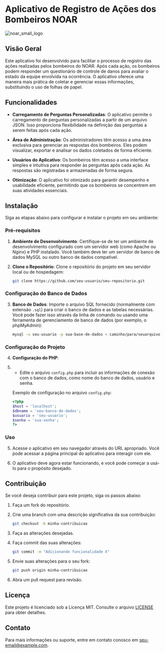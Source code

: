 # Aplicativo de Registro de Ações dos Bombeiros NOAR

![noar_small_logo](https://github.com/0gudu/app_bombeiros/assets/89671108/2a79c96b-1437-4e8f-b2b1-3c3e472e2d24)

## Visão Geral

Este aplicativo foi desenvolvido para facilitar o processo de registro das ações realizadas pelos bombeiros do NOAR. Após cada ação, os bombeiros podem responder um questionário de controle de danos para avaliar o estado da equipe envolvida na ocorrência. O aplicativo oferece uma maneira mais prática de coletar e gerenciar essas informações, substituindo o uso de folhas de papel.

## Funcionalidades

- **Carregamento de Perguntas Personalizadas**: O aplicativo permite o carregamento de perguntas personalizadas a partir de um arquivo JSON. Isso proporciona flexibilidade na definição das perguntas a serem feitas após cada ação.

- **Área de Administração**: Os administradores têm acesso a uma área exclusiva para gerenciar as respostas dos bombeiros. Eles podem visualizar, exportar e analisar os dados coletados de forma eficiente.

- **Usuários do Aplicativo**: Os bombeiros têm acesso a uma interface simples e intuitiva para responder às perguntas após cada ação. As respostas são registradas e armazenadas de forma segura.

- **Otimização**: O aplicativo foi otimizado para garantir desempenho e usabilidade eficiente, permitindo que os bombeiros se concentrem em suas atividades essenciais.

## Instalação

Siga as etapas abaixo para configurar e instalar o projeto em seu ambiente:

### Pré-requisitos

1. **Ambiente de Desenvolvimento**: Certifique-se de ter um ambiente de desenvolvimento configurado com um servidor web (como Apache ou Nginx) e PHP instalado. Você também deve ter um servidor de banco de dados MySQL ou outro banco de dados compatível.

2. **Clone o Repositório**: Clone o repositório do projeto em seu servidor local ou de hospedagem:

   ```bash
   git clone https://github.com/seu-usuario/seu-repositorio.git
   ```

### Configuração do Banco de Dados

3. **Banco de Dados**: Importe o arquivo SQL fornecido (normalmente com extensão `.sql`) para criar o banco de dados e as tabelas necessárias. Você pode fazer isso através da linha de comando ou usando uma ferramenta de gerenciamento de banco de dados (por exemplo, o phpMyAdmin):

   ```bash
   mysql -u seu-usuario -p sua-base-de-dados < caminho/para/seuarquivo.sql
   ```

### Configuração do Projeto

4. **Configuração do PHP**:
5. 
   - Edite o arquivo `config.php` para incluir as informações de conexão com o banco de dados, como nome do banco de dados, usuário e senha.

   Exemplo de configuração no arquivo `config.php`:

   ```php
   <?php
   $host = 'localhost';
   $dbname = 'seu-banco-de-dados';
   $usuario = 'seu-usuario';
   $senha = 'sua-senha';
   ?>
   ```

### Uso

5. Acesse o aplicativo em seu navegador através do URL apropriado. Você pode acessar a página principal do aplicativo para interagir com ele.

6. O aplicativo deve agora estar funcionando, e você pode começar a usá-lo para o propósito desejado.

## Contribuição

Se você deseja contribuir para este projeto, siga os passos abaixo:

1. Faça um fork do repositório.

2. Crie uma branch com uma descrição significativa da sua contribuição:

   ```bash
   git checkout -b minha-contribuicao
   ```

3. Faça as alterações desejadas.

4. Faça commit das suas alterações:

   ```bash
   git commit -m "Adicionando funcionalidade X"
   ```

5. Envie suas alterações para o seu fork:

   ```bash
   git push origin minha-contribuicao
   ```

6. Abra um pull request para revisão.

## Licença

Este projeto é licenciado sob a Licença MIT. Consulte o arquivo [LICENSE](LICENSE) para obter detalhes.

## Contato

Para mais informações ou suporte, entre em contato conosco em [seu-email@example.com](mailto:gustavojosepaulo@gmail.com).

